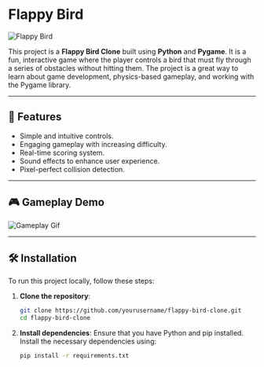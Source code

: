 # Flappy Bird

![Flappy Bird](path_to_image.png)

This project is a **Flappy Bird Clone** built using **Python** and **Pygame**. It is a fun, interactive game where the player controls a bird that must fly through a series of obstacles without hitting them. The project is a great way to learn about game development, physics-based gameplay, and working with the Pygame library.

---

## 🚀 Features
- Simple and intuitive controls.
- Engaging gameplay with increasing difficulty.
- Real-time scoring system.
- Sound effects to enhance user experience.
- Pixel-perfect collision detection.

---

## 🎮 Gameplay Demo

![Gameplay Gif](path_to_gif.gif)

---

## 🛠️ Installation

To run this project locally, follow these steps:

1. **Clone the repository**:
    ```bash
    git clone https://github.com/yourusername/flappy-bird-clone.git
    cd flappy-bird-clone
    ```

2. **Install dependencies**:
   Ensure that you have Python and pip installed. Install the necessary dependencies using:
   ```bash
   pip install -r requirements.txt
